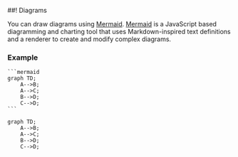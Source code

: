 ##! Diagrams

You can draw diagrams using [Mermaid](https://mermaid.js.org/).
[Mermaid](https://mermaid.js.org/) is a JavaScript based diagramming and charting tool that uses Markdown-inspired text definitions and a renderer to create and modify complex diagrams.

### Example

````
```mermaid
graph TD;
    A-->B;
    A-->C;
    B-->D;
    C-->D;
```
````

```mermaid
graph TD;
    A-->B;
    A-->C;
    B-->D;
    C-->D;
```
